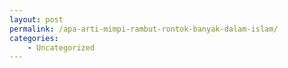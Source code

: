 ```yaml
---
layout: post
permalink: /apa-arti-mimpi-rambut-rontok-banyak-dalam-islam/
categories:
    - Uncategorized
---
```


